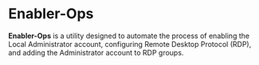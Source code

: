 # Enabler-Ops
**Enabler-Ops** is a utility designed to automate the process of enabling the Local Administrator account, configuring Remote Desktop Protocol (RDP), and adding the Administrator account to RDP groups. 

